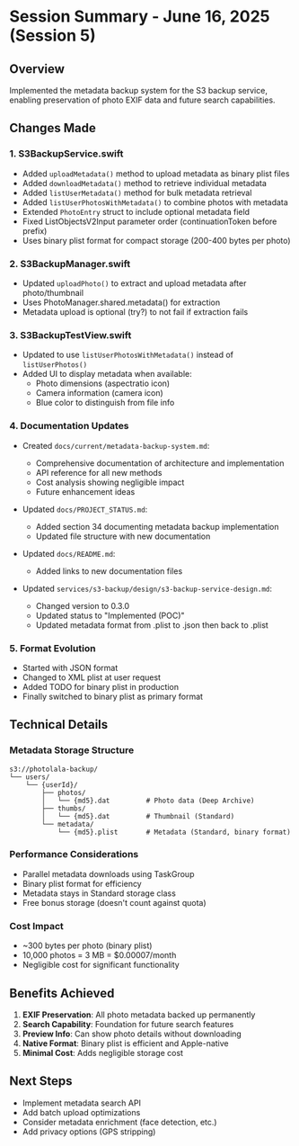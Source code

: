 # Session Summary - June 16, 2025 (Session 5)

## Overview
Implemented the metadata backup system for the S3 backup service, enabling preservation of photo EXIF data and future search capabilities.

## Changes Made

### 1. S3BackupService.swift
- Added `uploadMetadata()` method to upload metadata as binary plist files
- Added `downloadMetadata()` method to retrieve individual metadata
- Added `listUserMetadata()` method for bulk metadata retrieval  
- Added `listUserPhotosWithMetadata()` to combine photos with metadata
- Extended `PhotoEntry` struct to include optional metadata field
- Fixed ListObjectsV2Input parameter order (continuationToken before prefix)
- Uses binary plist format for compact storage (200-400 bytes per photo)

### 2. S3BackupManager.swift
- Updated `uploadPhoto()` to extract and upload metadata after photo/thumbnail
- Uses PhotoManager.shared.metadata() for extraction
- Metadata upload is optional (try?) to not fail if extraction fails

### 3. S3BackupTestView.swift
- Updated to use `listUserPhotosWithMetadata()` instead of `listUserPhotos()`
- Added UI to display metadata when available:
  - Photo dimensions (aspectratio icon)
  - Camera information (camera icon)
  - Blue color to distinguish from file info

### 4. Documentation Updates
- Created `docs/current/metadata-backup-system.md`:
  - Comprehensive documentation of architecture and implementation
  - API reference for all new methods
  - Cost analysis showing negligible impact
  - Future enhancement ideas
  
- Updated `docs/PROJECT_STATUS.md`:
  - Added section 34 documenting metadata backup implementation
  - Updated file structure with new documentation
  
- Updated `docs/README.md`:
  - Added links to new documentation files
  
- Updated `services/s3-backup/design/s3-backup-service-design.md`:
  - Changed version to 0.3.0
  - Updated status to "Implemented (POC)"
  - Updated metadata format from .plist to .json then back to .plist

### 5. Format Evolution
- Started with JSON format
- Changed to XML plist at user request  
- Added TODO for binary plist in production
- Finally switched to binary plist as primary format

## Technical Details

### Metadata Storage Structure
```
s3://photolala-backup/
└── users/
    └── {userId}/
        ├── photos/
        │   └── {md5}.dat         # Photo data (Deep Archive)
        ├── thumbs/
        │   └── {md5}.dat         # Thumbnail (Standard)
        └── metadata/
            └── {md5}.plist       # Metadata (Standard, binary format)
```

### Performance Considerations
- Parallel metadata downloads using TaskGroup
- Binary plist format for efficiency
- Metadata stays in Standard storage class
- Free bonus storage (doesn't count against quota)

### Cost Impact
- ~300 bytes per photo (binary plist)
- 10,000 photos = 3 MB = $0.00007/month
- Negligible cost for significant functionality

## Benefits Achieved

1. **EXIF Preservation**: All photo metadata backed up permanently
2. **Search Capability**: Foundation for future search features
3. **Preview Info**: Can show photo details without downloading
4. **Native Format**: Binary plist is efficient and Apple-native
5. **Minimal Cost**: Adds negligible storage cost

## Next Steps
- Implement metadata search API
- Add batch upload optimizations
- Consider metadata enrichment (face detection, etc.)
- Add privacy options (GPS stripping)